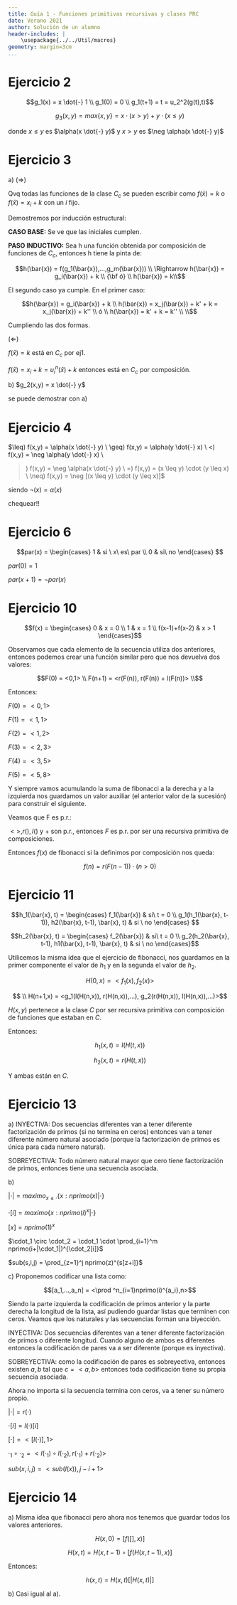 ```yaml
---
title: Guía 1 - Funciones primitivas recursivas y clases PRC
date: Verano 2021
author: Solución de un alumno
header-includes: |
    \usepackage{../../Util/macros}
geometry: margin=3cm
...
```


# Ejercicio 2

$$g_1(x) = x \dot{-} 1 \\
g_1(0) = 0 \\
g_1(t+1) = t = u_2^2(g(t),t)$$

$$g_3 (x,y) = max\{x,y\} = x \cdot (x>y) + y \cdot (x \leq y)$$

donde $x \leq y$  es  $\alpha(x \dot{-} y)$ y $x > y$  es  $\neg \alpha(x \dot{-} y)$

# Ejercicio 3

a) ($\Rightarrow$) 

Qvq todas las funciones de la clase $C_c$ se pueden escribir como $f(\bar{x}) = k$ o $f(\bar{x}) = x_i + k$ con un $i$ fijo. 

Demostremos por inducción estructural: 

**CASO BASE:** Se ve que las iniciales cumplen. 

**PASO INDUCTIVO:** Sea h una función obtenida por composición de funciones de $C_c$, entonces h tiene la pinta de:

$$h(\bar{x}) = f(g_1(\bar{x}),...,g_m(\bar{x})) \\ \Rightarrow
h(\bar{x}) = g_i(\bar{x}) + k \\ {\bf ó} \\ h(\bar{x}) = k\\$$

El segundo caso ya cumple. En el primer caso:

$$h(\bar{x}) = g_i(\bar{x}) + k \\
h(\bar{x}) = x_j(\bar{x}) + k' + k = x_j(\bar{x}) + k'' \\ 
ó \\
h(\bar{x}) = k' + k = k'' \\ \\$$

Cumpliendo las dos formas.

($\Leftarrow$) 

$f(\bar{x}) = k$ está en $C_c$ por ej1. 

$f(\bar{x}) = x_i + k = u_i^n(\bar{x}) + k$  entonces está en  $C_c$ por composición.

b) $g_2(x,y) = x \dot{-} y$

se puede demostrar con a)

# Ejercicio 4

$\leq) f(x,y) = \alpha(x \dot{-} y) \\
\geq) f(x,y) = \alpha(y \dot{-} x)
\\
<) f(x,y) = \neg \alpha(y \dot{-} x) \\
>) f(x,y) = \neg \alpha(x \dot{-} y) \\
=) f(x,y) = (x \leq y) \cdot (y \leq x) \\
\neq) f(x,y) = \neg [(x \leq y) \cdot (y \leq x)]$

siendo $\neg(x) = \alpha(x)$

chequear!!

# Ejercicio 6

$$par(x) = 
 \begin{cases}
1 & si \ x\ es\ par \\
0 & si\ no
\end{cases} 
$$

$par(0) = 1$

$par(x+1) = \neg par(x)$

# Ejercicio 10

$$f(x) = \begin{cases} 
0 & x = 0 \\
1 & x = 1 \\
f(x-1)+f(x-2) &  x > 1
\end{cases}$$

Observamos que cada elemento de la secuencia utiliza dos anteriores, entonces podemos crear una función similar pero que nos devuelva dos valores:

$$F(0) = <0,1> \\
F(n+1) = <r(F(n)), r(F(n)) + l(F(n))> \\$$

Entonces:

$F(0) = <0,1>$

$F(1) = <1,1>$

$F(2) = <1,2>$

$F(3) = <2,3>$

$F(4) = <3,5>$

$F(5) = <5,8>$

Y siempre vamos acumulando la suma de fibonacci a la derecha y a la izquierda nos guardamos un  valor auxiliar (el anterior valor de la sucesión) para construir el siguiente.

Veamos que F es p.r.:

$<>, r(), l()$  y  $+$ son p.r., entonces $F$ es p.r. por ser una recursiva primitiva de composiciones.

Entonces $f(x)$ de fibonacci si la definimos por composición nos queda:

$$f(n) = r(F(n-1)) \cdot (n>0)
$$

# Ejercicio 11

$$h_1(\bar{x}, t) = \begin{cases}
f_1(\bar{x}) & si\ t = 0 \\
g_1(h_1(\bar{x}, t-1)), h2(\bar{x}, t-1), \bar{x}, t) & si \ no
 \end{cases} $$

$$h_2(\bar{x}, t) = \begin{cases}
f_2(\bar{x}) & si\ t = 0 \\
g_2(h_2(\bar{x}, t-1), h1(\bar{x}, t-1), \bar{x}, t) & si \ no
 \end{cases}$$

Utilicemos la misma idea que el ejercicio de fibonacci, nos guardamos en la primer componente el valor de $h_1$ y en la segunda el valor de $h_2$.

$$H(0,x) = <f_1(x), f_2(x)>$$

$$ \\
H(n+1,x) = <g_1(l(H(n,x)), r(H(n,x)),...), g_2(r(H(n,x)), l(H(n,x)),...)>$$

$H(x,y)$ pertenece a la clase $C$ por ser recursiva primitiva con composición de funciones que estaban en $C$.

Entonces:

$$h_1(x,t) = l(H(t,x))$$

$$h_2(x,t) = r(H(t,x))$$

Y ambas están en $C$.

# Ejercicio 13

a) INYECTIVA: Dos secuencias diferentes van a tener diferente factorización de primos (si no termina en ceros) entonces van a tener diferente número natural asociado (porque la factorización de primos es única para cada número natural).

SOBREYECTIVA: Todo número natural mayor que cero tiene factorización de primos, entonces tiene una secuencia asociada.

b) 

$|\cdot| = maximo_{x\leq \cdot}\{x:nprimo(x)|\cdot\}$

$\cdot[i] = maximo\{x:nprimo(i)^x | \cdot\}$

$[x] = nprimo(1)^x$

$\cdot_1 \circ \cdot_2 = \cdot_1 \cdot \prod_{i=1}^m nprimo(i+|\cdot_1|)^{\cdot_2[i]}$

$sub(s,i,j) = \prod_{z=1}^j nprimo(z)^{s[z+i]}$

c) Proponemos codificar una lista como:

$$[a_1,...,a_n] = <\prod ^n_{i=1}nprimo(i)^{a_i},n>$$

Siendo la parte izquierda la codificación de primos anterior y la parte derecha la longitud de la lista, así pudiendo guardar listas que terminen con ceros. Veamos que los naturales y las secuencias forman una biyección.

INYECTIVA: Dos secuencias diferentes van a tener diferente factorización de primos o diferente longitud. Cuando alguno de ambos es diferentes entonces la codificación de pares va a ser diferente (porque es inyectiva).

SOBREYECTIVA: como la codificación de pares es sobreyectiva, entonces existen $a,b$ tal que $c = <a,b>$ entonces toda codificación tiene su propia secuencia asociada.

Ahora no importa si la secuencia termina con ceros, va a tener su número propio. 

$|\cdot| = r(\cdot)$

$\cdot[i] = l(\cdot)[i]$

$[\cdot] = <[l(\cdot)],1>$

$\cdot_1 \circ \cdot_2 = <l(\cdot_1)\circ l(\cdot_2),r(\cdot_1)+r(\cdot_2)>$

$sub(x,i,j) = <sub(l(x)), j-i+1>$

# Ejercicio 14

a) Misma idea que fibonacci pero ahora nos tenemos que guardar todos los valores anteriores.

$$H(x,0) = [f([],x)]$$

$$H(x,t) = H(x,t-1) \circ [f(H(x,t-1), x)]$$

Entonces:

$$h(x, t) = H(x,t)[|H(x,t)|]$$

b) Casi igual al a).